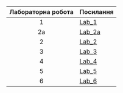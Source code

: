 | Лабораторна робота | Посилання  |
|:---:|---------|
|  1 | [Lab_1](https://github.com/yuriiurshanskyi/labs/tree/main/lab%201)|
|  2a | [Lab_2a](https://github.com/yuriiurshanskyi/labs/tree/main/lab%202a)|
|  2 | [Lab_2](https://github.com/yuriiurshanskyi/labs/tree/main/lab2)|
|  3 | [Lab_3](https://github.com/yuriiurshanskyi/labs/tree/main/Lab_3)|
|  4 | [Lab_4](https://github.com/yuriiurshanskyi/labs/tree/main/lab4)|
|  5 | [Lab_5](https://github.com/yuriiurshanskyi/labs/tree/main/Lab_5)|
|  6 | [Lab_6](https://github.com/yuriiurshanskyi/labs/tree/main/Lab_6)|
